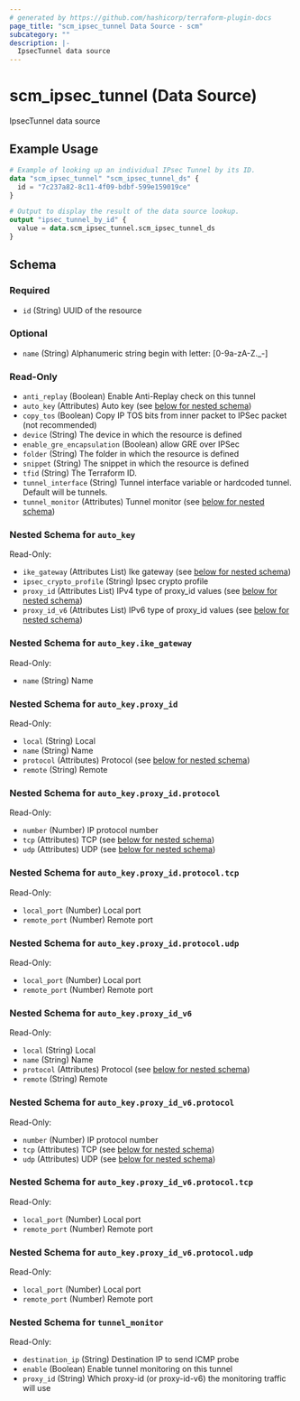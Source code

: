 ```yaml
---
# generated by https://github.com/hashicorp/terraform-plugin-docs
page_title: "scm_ipsec_tunnel Data Source - scm"
subcategory: ""
description: |-
  IpsecTunnel data source
---
```


# scm_ipsec_tunnel (Data Source)

IpsecTunnel data source

## Example Usage

```terraform
# Example of looking up an individual IPsec Tunnel by its ID.
data "scm_ipsec_tunnel" "scm_ipsec_tunnel_ds" {
  id = "7c237a82-8c11-4f09-bdbf-599e159019ce"
}

# Output to display the result of the data source lookup.
output "ipsec_tunnel_by_id" {
  value = data.scm_ipsec_tunnel.scm_ipsec_tunnel_ds
}
```

<!-- schema generated by tfplugindocs -->
## Schema

### Required

- `id` (String) UUID of the resource

### Optional

- `name` (String) Alphanumeric string begin with letter: [0-9a-zA-Z._-]

### Read-Only

- `anti_replay` (Boolean) Enable Anti-Replay check on this tunnel
- `auto_key` (Attributes) Auto key (see [below for nested schema](#nestedatt--auto_key))
- `copy_tos` (Boolean) Copy IP TOS bits from inner packet to IPSec packet (not recommended)
- `device` (String) The device in which the resource is defined
- `enable_gre_encapsulation` (Boolean) allow GRE over IPSec
- `folder` (String) The folder in which the resource is defined
- `snippet` (String) The snippet in which the resource is defined
- `tfid` (String) The Terraform ID.
- `tunnel_interface` (String) Tunnel interface variable or hardcoded tunnel. Default will be tunnels.
- `tunnel_monitor` (Attributes) Tunnel monitor (see [below for nested schema](#nestedatt--tunnel_monitor))

<a id="nestedatt--auto_key"></a>
### Nested Schema for `auto_key`

Read-Only:

- `ike_gateway` (Attributes List) Ike gateway (see [below for nested schema](#nestedatt--auto_key--ike_gateway))
- `ipsec_crypto_profile` (String) Ipsec crypto profile
- `proxy_id` (Attributes List) IPv4 type of proxy_id values (see [below for nested schema](#nestedatt--auto_key--proxy_id))
- `proxy_id_v6` (Attributes List) IPv6 type of proxy_id values (see [below for nested schema](#nestedatt--auto_key--proxy_id_v6))

<a id="nestedatt--auto_key--ike_gateway"></a>
### Nested Schema for `auto_key.ike_gateway`

Read-Only:

- `name` (String) Name


<a id="nestedatt--auto_key--proxy_id"></a>
### Nested Schema for `auto_key.proxy_id`

Read-Only:

- `local` (String) Local
- `name` (String) Name
- `protocol` (Attributes) Protocol (see [below for nested schema](#nestedatt--auto_key--proxy_id--protocol))
- `remote` (String) Remote

<a id="nestedatt--auto_key--proxy_id--protocol"></a>
### Nested Schema for `auto_key.proxy_id.protocol`

Read-Only:

- `number` (Number) IP protocol number
- `tcp` (Attributes) TCP (see [below for nested schema](#nestedatt--auto_key--proxy_id--protocol--tcp))
- `udp` (Attributes) UDP (see [below for nested schema](#nestedatt--auto_key--proxy_id--protocol--udp))

<a id="nestedatt--auto_key--proxy_id--protocol--tcp"></a>
### Nested Schema for `auto_key.proxy_id.protocol.tcp`

Read-Only:

- `local_port` (Number) Local port
- `remote_port` (Number) Remote port


<a id="nestedatt--auto_key--proxy_id--protocol--udp"></a>
### Nested Schema for `auto_key.proxy_id.protocol.udp`

Read-Only:

- `local_port` (Number) Local port
- `remote_port` (Number) Remote port




<a id="nestedatt--auto_key--proxy_id_v6"></a>
### Nested Schema for `auto_key.proxy_id_v6`

Read-Only:

- `local` (String) Local
- `name` (String) Name
- `protocol` (Attributes) Protocol (see [below for nested schema](#nestedatt--auto_key--proxy_id_v6--protocol))
- `remote` (String) Remote

<a id="nestedatt--auto_key--proxy_id_v6--protocol"></a>
### Nested Schema for `auto_key.proxy_id_v6.protocol`

Read-Only:

- `number` (Number) IP protocol number
- `tcp` (Attributes) TCP (see [below for nested schema](#nestedatt--auto_key--proxy_id_v6--protocol--tcp))
- `udp` (Attributes) UDP (see [below for nested schema](#nestedatt--auto_key--proxy_id_v6--protocol--udp))

<a id="nestedatt--auto_key--proxy_id_v6--protocol--tcp"></a>
### Nested Schema for `auto_key.proxy_id_v6.protocol.tcp`

Read-Only:

- `local_port` (Number) Local port
- `remote_port` (Number) Remote port


<a id="nestedatt--auto_key--proxy_id_v6--protocol--udp"></a>
### Nested Schema for `auto_key.proxy_id_v6.protocol.udp`

Read-Only:

- `local_port` (Number) Local port
- `remote_port` (Number) Remote port





<a id="nestedatt--tunnel_monitor"></a>
### Nested Schema for `tunnel_monitor`

Read-Only:

- `destination_ip` (String) Destination IP to send ICMP probe
- `enable` (Boolean) Enable tunnel monitoring on this tunnel
- `proxy_id` (String) Which proxy-id (or proxy-id-v6) the monitoring traffic will use

